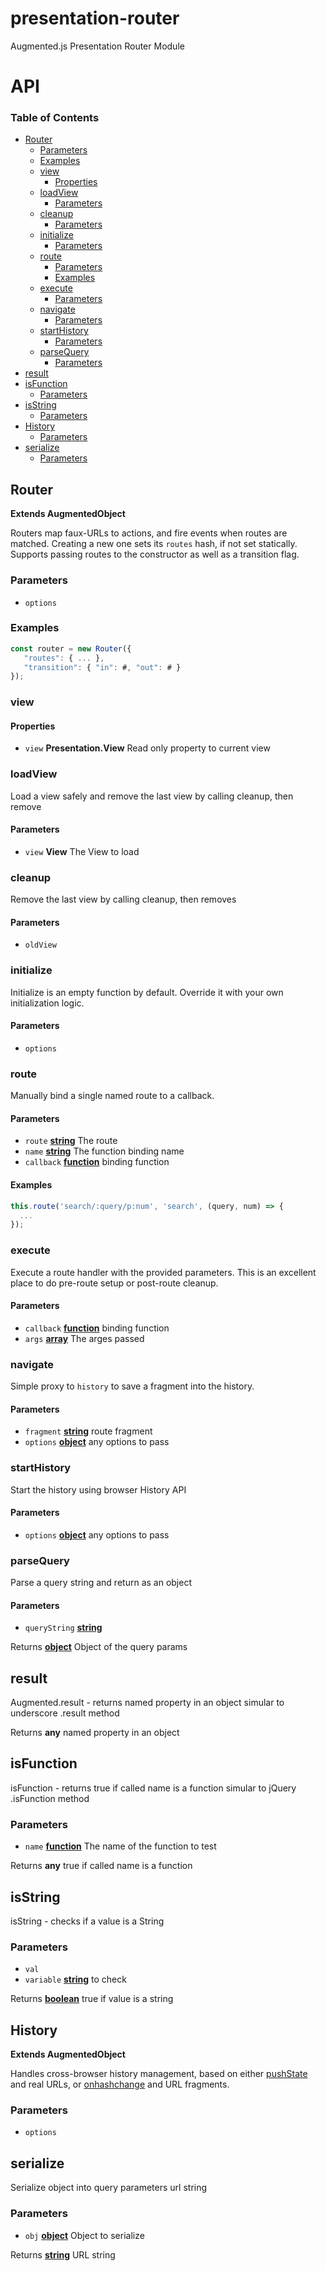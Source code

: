 # presentation-router

Augmented.js Presentation Router Module

# API

<!-- Generated by documentation.js. Update this documentation by updating the source code. -->

### Table of Contents

-   [Router](#router)
    -   [Parameters](#parameters)
    -   [Examples](#examples)
    -   [view](#view)
        -   [Properties](#properties)
    -   [loadView](#loadview)
        -   [Parameters](#parameters-1)
    -   [cleanup](#cleanup)
        -   [Parameters](#parameters-2)
    -   [initialize](#initialize)
        -   [Parameters](#parameters-3)
    -   [route](#route)
        -   [Parameters](#parameters-4)
        -   [Examples](#examples-1)
    -   [execute](#execute)
        -   [Parameters](#parameters-5)
    -   [navigate](#navigate)
        -   [Parameters](#parameters-6)
    -   [startHistory](#starthistory)
        -   [Parameters](#parameters-7)
    -   [parseQuery](#parsequery)
        -   [Parameters](#parameters-8)
-   [result](#result)
-   [isFunction](#isfunction)
    -   [Parameters](#parameters-9)
-   [isString](#isstring)
    -   [Parameters](#parameters-10)
-   [History](#history)
    -   [Parameters](#parameters-11)
-   [serialize](#serialize)
    -   [Parameters](#parameters-12)

## Router

**Extends AugmentedObject**

Routers map faux-URLs to actions, and fire events when routes are
matched. Creating a new one sets its `routes` hash, if not set statically.<br/>
Supports passing routes to the constructor as well as a transition flag.

### Parameters

-   `options`  

### Examples

```javascript
const router = new Router({
   "routes": { ... },
   "transition": { "in": #, "out": # }
});
```

### view

#### Properties

-   `view` **Presentation.View** Read only property to current view

### loadView

Load a view safely and remove the last view by calling cleanup, then remove

#### Parameters

-   `view` **View** The View to load

### cleanup

Remove the last view by calling cleanup, then removes

#### Parameters

-   `oldView`  

### initialize

Initialize is an empty function by default. Override it with your own
initialization logic.

#### Parameters

-   `options`  

### route

Manually bind a single named route to a callback.

#### Parameters

-   `route` **[string](https://developer.mozilla.org/docs/Web/JavaScript/Reference/Global_Objects/String)** The route
-   `name` **[string](https://developer.mozilla.org/docs/Web/JavaScript/Reference/Global_Objects/String)** The function binding name
-   `callback` **[function](https://developer.mozilla.org/docs/Web/JavaScript/Reference/Statements/function)** binding function

#### Examples

```javascript
this.route('search/:query/p:num', 'search', (query, num) => {
  ...
});
```

### execute

Execute a route handler with the provided parameters.  This is an
excellent place to do pre-route setup or post-route cleanup.

#### Parameters

-   `callback` **[function](https://developer.mozilla.org/docs/Web/JavaScript/Reference/Statements/function)** binding function
-   `args` **[array](https://developer.mozilla.org/docs/Web/JavaScript/Reference/Global_Objects/Array)** The arges passed

### navigate

Simple proxy to `history` to save a fragment into the history.

#### Parameters

-   `fragment` **[string](https://developer.mozilla.org/docs/Web/JavaScript/Reference/Global_Objects/String)** route fragment
-   `options` **[object](https://developer.mozilla.org/docs/Web/JavaScript/Reference/Global_Objects/Object)** any options to pass

### startHistory

Start the history using browser History API

#### Parameters

-   `options` **[object](https://developer.mozilla.org/docs/Web/JavaScript/Reference/Global_Objects/Object)** any options to pass

### parseQuery

Parse a query string and return as an object

#### Parameters

-   `queryString` **[string](https://developer.mozilla.org/docs/Web/JavaScript/Reference/Global_Objects/String)** 

Returns **[object](https://developer.mozilla.org/docs/Web/JavaScript/Reference/Global_Objects/Object)** Object of the query params

## result

Augmented.result - returns named property in an object
simular to underscore .result method

Returns **any** named property in an object

## isFunction

isFunction -
returns true if called name is a function
simular to jQuery .isFunction method

### Parameters

-   `name` **[function](https://developer.mozilla.org/docs/Web/JavaScript/Reference/Statements/function)** The name of the function to test

Returns **any** true if called name is a function

## isString

isString -
checks if a value is a String

### Parameters

-   `val`  
-   `variable` **[string](https://developer.mozilla.org/docs/Web/JavaScript/Reference/Global_Objects/String)** to check

Returns **[boolean](https://developer.mozilla.org/docs/Web/JavaScript/Reference/Global_Objects/Boolean)** true if value is a string

## History

**Extends AugmentedObject**

Handles cross-browser history management, based on either
[pushState](http://diveintohtml5.info/history.html) and real URLs, or
[onhashchange](https://developer.mozilla.org/en-US/docs/DOM/window.onhashchange)
and URL fragments.

### Parameters

-   `options`  

## serialize

Serialize object into query parameters url string

### Parameters

-   `obj` **[object](https://developer.mozilla.org/docs/Web/JavaScript/Reference/Global_Objects/Object)** Object to serialize

Returns **[string](https://developer.mozilla.org/docs/Web/JavaScript/Reference/Global_Objects/String)** URL string
